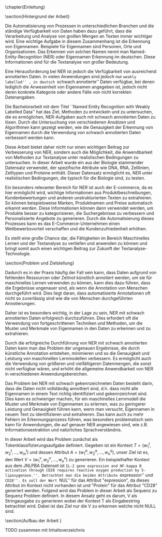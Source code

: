 \chapter{Einleitung}

\section{Hintergrund der Arbeit}

Die Automatisierung von Prozessen in unterschiedlichen Branchen und die ständige Verfügbarkeit von Daten haben dazu geführt, dass die Verarbeitung und Analyse von großen Mengen an Texten immer wichtiger wird. Eine wichtige Aufgabe in diesem Zusammenhang ist die Erkennung von Eigennamen. Beispiele für Eigennamen sind Personen, Orte und Organisationen. Das Erkennen von solchen Namen nennt man Named-Entity-Recognition (NER) oder Eigennamen Erkennung im deutschen. Diese Informationen sind für die Textanalyse von großer Bedeutung.

Eine Herausforderung bei NER ist jedoch die Verfügbarkeit von ausreichend annotierten Daten. In vielen Anwendungen sind jedoch nur  ``weakly labelled'' , in deutsch ``schwach annotierte''   Daten verfügbar, bei denen lediglich die Anwesenheit von Eigennamen angegeben ist, jedoch nicht deren konkrete Kategorie oder andere Fälle von nicht korrekten Datenangaben. 

Die Bachelorarbeit mit dem Titel ``Named Entity Recognition with Weakly Labelled Data''  hat das Ziel, Methoden zu entwickeln und zu untersuchen, die es ermöglichen, NER-Aufgaben auch mit schwach annotierten Daten zu lösen. Durch die Untersuchung von verschiedenen Ansätzen und Algorithmen kann gezeigt werden, wie die Genauigkeit der Erkennung von Eigennamen durch die Verwendung von schwach annotierten Daten verbessert werden kann.

Diese Arbeit bietet daher nicht nur einen wichtigen Beitrag zur Verbesserung von NER, sondern auch die Möglichkeit, die Anwendbarkeit von Methoden zur Textanalyse unter realistischen Bedingungen zu untersuchen. In dieser Arbeit wurde ein aus der Biologie stammender Datensatz verwendet, der spezifische Attribute wie DNA, RNA, Zelllinien, Zelltypen und Proteine enthält. Dieser Datensatz ermöglicht es, NER unter realistischen Bedingungen, die typisch für die Biologie sind, zu testen.

Ein besonders relevanter Bereich für NER ist auch der E-commerce, da es hier ermöglicht wird, wichtige Informationen aus Produktbeschreibungen, Kundenbewertungen und anderen unstrukturierten Texten zu extrahieren. So können beispielsweise Marken, Produktnamen und Preise automatisch erkannt werden. Diese Informationen können dann verwendet werden, um Produkte besser zu kategorisieren, die Suchergebnisse zu verbessern und Personalisierte Angebote zu generieren. Durch die Automatisierung dieses Prozesses kann es das E-Commerce-Unternehmen einen Wettbewerbsvorteil verschaffen und die Kundenzufriedenheit erhöhen.

Es stellt eine große Chance dar, die Fähigkeiten im Bereich Maschinelles Lernen und der Textanalyse zu vertiefen und anwenden zu können und bringt somit auch einen wichtigen Beitrag zur Zukunft der Textanalyse-Technologie.

\section{Problem und Zielstellung}

Dadurch es in der Praxis häufig der Fall sein kann, dass Daten aufgrund von fehlenden Ressourcen oder Zeitnot künstlich annotiert werden, um sie für maschinelles Lernen verwenden zu können, kann dies dazu führen, dass die Ergebnisse ungenauer sind, als wenn die Annotation von Menschen durchgeführt wird. Dies liegt daran, dass automatisierte Annotationen oft nicht so zuverlässig sind wie die von Menschen durchgeführten Annotierungen.

Daher ist es besonders wichtig, in der Lage zu sein, NER mit schwach annotierten Daten erfolgreich durchzuführen. Dies erfordert oft die Verwendung von fortgeschrittenen Techniken und Methoden, um die Muster und Merkmale von Eigennamen in den Daten zu erkennen und zu extrahieren. 

Durch die erfolgreiche Durchführung von NER mit schwach annotierten Daten kann man das Problem der ungenauen Ergebnisse, die durch künstliche Annotation entstehen, minimieren und so die Genauigkeit und Leistung von maschinellen Lernmodellen verbessern. Es ermöglicht auch die Verwendung von größeren und vielfältigeren Datenmengen, die sonst nicht verfügbar wären, und erhöht die allgemeine Anwendbarkeit von NER in verschiedenen Anwendungsbereichen.

Das Problem bei NER mit schwach gekennzeichneten Daten besteht darin, dass die Daten nicht vollständig annottiert sind, d.h. dass nicht alle Eigennamen in einem Text richtig identifiziert und gekennzeichnet sind. Dies kann es schwieriger machen, für ein maschinelles Lernmodell die Muster und Merkmale von Eigennamen zu erlernen, was zu geringerer Leistung und Genauigkeit führen kann, wenn man versucht, Eigennamen in neuem Text zu identifizieren und extrahieren. Das kann auch zu mehr Fehlern im Erkennungsprozess führen, was besonders problematisch sein kann für Anwendungen, die auf genauer NER angewiesen sind, wie z.B. Informationsextraktion und natürliches Sprachverständnis.

In dieser Arbeit wird das Problem zunächst als Tokenklassifizierungsaufgabe definiert. Gegeben ist ein Kontext $T = (w_1^t, w_2^t, ..., w_m^t)$ und dessen Attribut $A = (w_1^a, w_2^a, ..., w_n^a)$, unser Ziel ist es, den Wert $V = (w_1^v, w_2^v, ..., w_e^v)$ zu generieren. Ein beispielhafter Kontext aus dem JNLPBA Datenset ist ``IL-2 gene expression and NF-kappa B activation through CD28 requires reactive oxygen production by 5-lipoxygenase.''. Betrachtet man die beiden Attribute ``expression'' und ``CD28''. Es soll der Wert ``NUL'' für das Attribut "expression", da dieses Attribut im Kontext nicht vorhanden ist und "Protein" für das Attribut "CD28" generiert werden. Folgend wird das Problem in dieser Arbeit als Sequenz zu Sequenz Problem definiert. In diesem Ansatz geht es darum, V als Stringausgabe zu generieren wobei der Kontext T als Eingabestring betrachtet wird. Dabei ist das Ziel nur die V zu erkennen welche nicht NULL sind.

\section{Aufbau der Arbeit }

TODO zusammen mit Inhaltsverzeichnis
